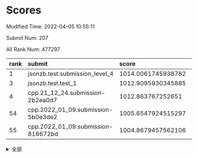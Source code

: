 # Scores

Modified Time: 2022-04-05 10:55:11

Submit Num: 207

All Rank Num: 477297

| rank |               submit               |       score        |       sigma        | pk_num |
| :--- | :--------------------------------- | :----------------- | :----------------- | :----- |
| 1    | jsonzb.test.submission_level_4     | 1014.0061745938782 | 0.8145029657323657 | 9226   |
| 3    | jsonzb.test.test_1                 | 1012.9095930345885 | 0.8049142921630348 | 9219   |
| 4    | cpp.21_12_24.submission-2b2ea0d7   | 1012.863767252651  | 0.7686223731739007 | 9222   |
| 54   | cpp.2022_01_09.submission-5b0e3de2 | 1005.6547924515297 | 0.7231269608916453 | 9220   |
| 55   | cpp.2022_01_09.submission-816672bd | 1004.8679457562106 | 0.7210914404663105 | 9221   |


<details>
<summary>全部</summary>

| rank |                 submit                 |       score        |       sigma        | pk_num |
| :--- | :------------------------------------- | :----------------- | :----------------- | :----- |
| 1    | jsonzb.test.submission_level_4         | 1014.0061745938782 | 0.8145029657323657 | 9226   |
| 2    | gobigger.level_3.submission_level_3_10 | 1013.2349879241496 | 0.779991393018911  | 9223   |
| 3    | jsonzb.test.test_1                     | 1012.9095930345885 | 0.8049142921630348 | 9219   |
| 4    | cpp.21_12_24.submission-2b2ea0d7       | 1012.863767252651  | 0.7686223731739007 | 9222   |
| 5    | gobigger.level_3.submission_level_3_39 | 1011.3992755173201 | 0.7464051871901116 | 9229   |
| 6    | gobigger.level_3.submission_level_3_21 | 1011.1611620066678 | 0.7529678047236158 | 9224   |
| 7    | gobigger.level_3.submission_level_3_13 | 1011.1277517703511 | 0.7910255253311583 | 9229   |
| 8    | gobigger.level_3.submission_level_3_12 | 1011.0085208552517 | 0.7979299297670965 | 9223   |
| 9    | gobigger.level_3.submission_level_3_8  | 1010.887606644898  | 0.7701781510441345 | 9227   |
| 10   | gobigger.level_3.submission_level_3_4  | 1010.8743912976165 | 0.7627074106003687 | 9224   |
| 11   | gobigger.level_3.submission_level_3_1  | 1010.8197790202323 | 0.7725349371602219 | 9224   |
| 12   | gobigger.level_3.submission_level_3_25 | 1010.7939623267356 | 0.7531119382818601 | 9231   |
| 13   | gobigger.level_3.submission_level_3_19 | 1010.7802179135446 | 0.7438020884228317 | 9231   |
| 14   | gobigger.level_3.submission_level_3_35 | 1010.6559457215856 | 0.7429778687481489 | 9225   |
| 15   | gobigger.level_3.submission_level_3_11 | 1010.6411568822125 | 0.7502410080883937 | 9226   |
| 16   | gobigger.level_3.submission_level_3_22 | 1010.6067298754195 | 0.7744633863386547 | 9221   |
| 17   | gobigger.level_3.submission_level_3_43 | 1010.5558777337656 | 0.7940595828996004 | 9224   |
| 18   | gobigger.level_3.submission_level_3_36 | 1010.5497625773007 | 0.7487236635053429 | 9216   |
| 19   | gobigger.level_3.submission_level_3_2  | 1010.4907491643512 | 0.7669084791756435 | 9221   |
| 20   | gobigger.level_3.submission_level_3_7  | 1010.4493924397336 | 0.7262432260929216 | 9222   |
| 21   | gobigger.level_3.submission_level_3_47 | 1010.3721769523437 | 0.7562015298832774 | 9221   |
| 22   | gobigger.level_3.submission_level_3_0  | 1010.3120633271859 | 0.791616167270663  | 9224   |
| 23   | gobigger.level_3.submission_level_3_20 | 1010.3068779360119 | 0.7412759698133718 | 9222   |
| 24   | gobigger.level_3.submission_level_3_29 | 1010.2921023291232 | 0.7572772563548955 | 9223   |
| 25   | gobigger.level_3.submission_level_3_49 | 1010.2915994941928 | 0.7628503002365726 | 9220   |
| 26   | gobigger.level_3.submission_level_3_48 | 1010.2785607051305 | 0.7599558258897103 | 9227   |
| 27   | gobigger.level_3.submission_level_3_26 | 1010.2503235100238 | 0.7597035668538089 | 9221   |
| 28   | gobigger.level_3.submission_level_3_42 | 1010.1677701247772 | 0.7487045482653945 | 9224   |
| 29   | gobigger.level_3.submission_level_3_41 | 1010.0579156662255 | 0.7781760693376333 | 9219   |
| 30   | gobigger.level_3.submission_level_3_31 | 1009.894649452959  | 0.746664264519764  | 9223   |
| 31   | gobigger.level_3.submission_level_3_18 | 1009.8506595703491 | 0.7358863476113618 | 9226   |
| 32   | gobigger.level_3.submission_level_3_3  | 1009.8222588070046 | 0.7500698890266644 | 9222   |
| 33   | gobigger.level_3.submission_level_3_45 | 1009.8038974149731 | 0.7497710311555966 | 9226   |
| 34   | gobigger.level_3.submission_level_3_5  | 1009.7818597841812 | 0.7546856702747717 | 9218   |
| 35   | gobigger.level_3.submission_level_3_17 | 1009.7816675472669 | 0.7522663495988106 | 9224   |
| 36   | gobigger.level_3.submission_level_3_16 | 1009.7248692523051 | 0.7735429028157145 | 9225   |
| 37   | gobigger.level_3.submission_level_3_15 | 1009.7181082123623 | 0.7549217502218253 | 9225   |
| 38   | gobigger.level_3.submission_level_3_14 | 1009.6765526989926 | 0.7460104861995672 | 9230   |
| 39   | gobigger.level_3.submission_level_3_23 | 1009.5255543737622 | 0.7519557753221076 | 9227   |
| 40   | gobigger.level_3.submission_level_3_9  | 1009.4371632903528 | 0.7598666233715816 | 9222   |
| 41   | gobigger.level_3.submission_level_3_38 | 1009.4253222539122 | 0.7415951077392208 | 9226   |
| 42   | gobigger.level_3.submission_level_3_32 | 1009.4182477689614 | 0.7635298960804715 | 9227   |
| 43   | gobigger.level_3.submission_level_3_37 | 1009.2818822530187 | 0.7639564765309218 | 9231   |
| 44   | gobigger.level_3.submission_level_3_46 | 1009.2678776849795 | 0.7328823935779372 | 9222   |
| 45   | gobigger.level_3.submission_level_3_40 | 1009.2230043251673 | 0.732301658427227  | 9220   |
| 46   | gobigger.level_3.submission_level_3_44 | 1009.2115193562645 | 0.7667677687224199 | 9221   |
| 47   | gobigger.level_3.submission_level_3_27 | 1009.0628656759608 | 0.7571898350900532 | 9225   |
| 48   | gobigger.level_3.submission_level_3_28 | 1008.9072344061977 | 0.7244528389065636 | 9222   |
| 49   | gobigger.level_3.submission_level_3_6  | 1008.7236232722611 | 0.744232841403904  | 9225   |
| 50   | gobigger.level_3.submission_level_3_30 | 1008.688804664397  | 0.744967726853959  | 9215   |
| 51   | gobigger.level_3.submission_level_3_24 | 1008.5987896665146 | 0.7395855759172071 | 9218   |
| 52   | gobigger.level_3.submission_level_3_34 | 1007.8711489693587 | 0.7362014374629311 | 9225   |
| 53   | gobigger.level_3.submission_level_3_33 | 1007.8263466422995 | 0.7286512459801695 | 9217   |
| 54   | cpp.2022_01_09.submission-5b0e3de2     | 1005.6547924515297 | 0.7231269608916453 | 9220   |
| 55   | cpp.2022_01_09.submission-816672bd     | 1004.8679457562106 | 0.7210914404663105 | 9221   |
| 56   | gobigger.level_1.submission_level_1_23 | 1004.6890559273346 | 0.7265935925651184 | 9229   |
| 57   | gobigger.level_1.submission_level_1_3  | 1004.620974131418  | 0.7289004700344973 | 9221   |
| 58   | gobigger.level_1.submission_level_1_24 | 1004.5442855144865 | 0.7309881308682137 | 9222   |
| 59   | gobigger.level_1.submission_level_1_29 | 1004.1211320094175 | 0.730539748423534  | 9222   |
| 60   | gobigger.level_1.submission_level_1_0  | 1004.0057675998202 | 0.7206991209927038 | 9224   |
| 61   | gobigger.level_1.submission_level_1_34 | 1003.9196467388157 | 0.7127705490550814 | 9223   |
| 62   | gobigger.level_1.submission_level_1_21 | 1003.8658715529053 | 0.7209915881964686 | 9224   |
| 63   | gobigger.level_1.submission_level_1_42 | 1003.7648383333827 | 0.707155709163035  | 9226   |
| 64   | gobigger.level_1.submission_level_1_2  | 1003.6554258703084 | 0.7160549861491888 | 9217   |
| 65   | gobigger.level_1.submission_level_1_17 | 1003.645653415152  | 0.7124045487214002 | 9231   |
| 66   | gobigger.level_1.submission_level_1_36 | 1003.5638343461208 | 0.7155795773024031 | 9225   |
| 67   | gobigger.level_1.submission_level_1_30 | 1003.5609218151407 | 0.718167136667891  | 9225   |
| 68   | gobigger.level_1.submission_level_1_35 | 1003.5295571906757 | 0.718649516769962  | 9229   |
| 69   | gobigger.level_1.submission_level_1_48 | 1003.5181825789647 | 0.7247968048068646 | 9224   |
| 70   | gobigger.level_1.submission_level_1_32 | 1003.5144197124785 | 0.7181841088654198 | 9225   |
| 71   | gobigger.level_1.submission_level_1_45 | 1003.3998353293114 | 0.710765913948868  | 9223   |
| 72   | gobigger.level_1.submission_level_1_9  | 1003.39917778544   | 0.7087224073698939 | 9226   |
| 73   | gobigger.level_1.submission_level_1_6  | 1003.3801307925635 | 0.7366929031004477 | 9214   |
| 74   | gobigger.level_1.submission_level_1_16 | 1003.3320369855949 | 0.7185372816647454 | 9224   |
| 75   | gobigger.level_1.submission_level_1_43 | 1003.2706833394755 | 0.7101094749520734 | 9220   |
| 76   | gobigger.level_1.submission_level_1_19 | 1003.2567232334894 | 0.7180702137378284 | 9223   |
| 77   | gobigger.level_1.submission_level_1_41 | 1003.2096882191395 | 0.7188757844801599 | 9223   |
| 78   | gobigger.level_1.submission_level_1_4  | 1003.1510263057535 | 0.702300440984535  | 9221   |
| 79   | gobigger.level_1.submission_level_1_10 | 1003.1347410645269 | 0.7090728303228617 | 9221   |
| 80   | gobigger.level_1.submission_level_1_38 | 1003.1036586019776 | 0.71228462946054   | 9226   |
| 81   | gobigger.level_1.submission_level_1_28 | 1003.090533760945  | 0.7107067855686962 | 9223   |
| 82   | gobigger.level_1.submission_level_1_26 | 1003.0807064855189 | 0.7174675383084632 | 9223   |
| 83   | gobigger.level_1.submission_level_1_13 | 1002.9837938654164 | 0.7164495519395042 | 9227   |
| 84   | gobigger.level_1.submission_level_1_37 | 1002.9553426324978 | 0.7137960554318974 | 9222   |
| 85   | gobigger.level_1.submission_level_1_22 | 1002.8018661720964 | 0.6999975703244048 | 9228   |
| 86   | gobigger.level_1.submission_level_1_18 | 1002.797577260906  | 0.728156076939249  | 9221   |
| 87   | gobigger.level_1.submission_level_1_15 | 1002.7960478521899 | 0.708176819402386  | 9226   |
| 88   | gobigger.level_1.submission_level_1_40 | 1002.7959000404768 | 0.710292713426214  | 9224   |
| 89   | gobigger.level_1.submission_level_1_39 | 1002.7892634599013 | 0.7116365227146701 | 9223   |
| 90   | gobigger.level_1.submission_level_1_47 | 1002.7782300680914 | 0.7194884307360209 | 9221   |
| 91   | gobigger.level_1.submission_level_1_5  | 1002.7565677337242 | 0.7252722576193192 | 9221   |
| 92   | gobigger.level_1.submission_level_1_11 | 1002.7511491478477 | 0.7126555300421306 | 9226   |
| 93   | gobigger.level_1.submission_level_1_33 | 1002.6396877931338 | 0.7120326441648749 | 9223   |
| 94   | gobigger.level_1.submission_level_1_1  | 1002.6390038516219 | 0.7124630578310742 | 9223   |
| 95   | gobigger.level_1.submission_level_1_46 | 1002.5503204089952 | 0.7099978702825923 | 9218   |
| 96   | gobigger.level_1.submission_level_1_27 | 1002.4498265649178 | 0.7113811251519315 | 9220   |
| 97   | gobigger.level_1.submission_level_1_20 | 1002.4365111021424 | 0.710799162922553  | 9227   |
| 98   | gobigger.level_1.submission_level_1_44 | 1002.3957116512867 | 0.7201566336458242 | 9224   |
| 99   | gobigger.level_1.submission_level_1_31 | 1002.3862880758996 | 0.7113542908922982 | 9220   |
| 100  | gobigger.level_1.submission_level_1_49 | 1002.2346839916031 | 0.7157873139900138 | 9221   |
| 101  | gobigger.level_1.submission_level_1_14 | 1002.1903350793956 | 0.7119034704522491 | 9221   |
| 102  | gobigger.level_1.submission_level_1_25 | 1002.1536565171385 | 0.7259439128472767 | 9224   |
| 103  | gobigger.level_1.submission_level_1_8  | 1002.1533043008417 | 0.7137554613759478 | 9218   |
| 104  | gobigger.level_1.submission_level_1_7  | 1002.1143625574457 | 0.7083138632819329 | 9224   |
| 105  | gobigger.level_1.submission_level_1_12 | 1001.3058227140529 | 0.7068114409941852 | 9226   |
| 106  | gobigger.random.submission_random_37   | 997.4215488012882  | 0.7020373069641936 | 9225   |
| 107  | gobigger.random.submission_random_23   | 997.3742103787018  | 0.697422274307937  | 9224   |
| 108  | gobigger.random.submission_random_39   | 997.1282957042089  | 0.7125987718651327 | 9227   |
| 109  | gobigger.random.submission_random_31   | 996.9982518562616  | 0.7117983916906337 | 9218   |
| 110  | gobigger.random.submission_random_14   | 996.9850310645561  | 0.7032121632121408 | 9223   |
| 111  | gobigger.random.submission_random_27   | 996.9837143688435  | 0.7013238840220203 | 9222   |
| 112  | gobigger.random.submission_random_11   | 996.8279945203072  | 0.7115692799876266 | 9223   |
| 113  | gobigger.random.submission_random_34   | 996.8244229927692  | 0.7210903450821297 | 9221   |
| 114  | gobigger.random.submission_random_4    | 996.7854698608458  | 0.7048561135305864 | 9223   |
| 115  | gobigger.random.submission_random_35   | 996.7769488614381  | 0.709836276327062  | 9228   |
| 116  | gobigger.random.submission_random_7    | 996.7580723872749  | 0.7295818725672797 | 9222   |
| 117  | gobigger.random.submission_random_3    | 996.6980376131064  | 0.7073563537405373 | 9221   |
| 118  | gobigger.random.submission_random_20   | 996.6877810893319  | 0.6959849136528586 | 9222   |
| 119  | gobigger.random.submission_random_25   | 996.6484818621797  | 0.7153390364491351 | 9226   |
| 120  | gobigger.random.submission_random_21   | 996.6304434247962  | 0.698894141993658  | 9221   |
| 121  | gobigger.random.submission_random_1    | 996.5128821087027  | 0.7126119399810442 | 9224   |
| 122  | gobigger.random.submission_random_12   | 996.3936143512507  | 0.7174240925632592 | 9225   |
| 123  | gobigger.random.submission_random_32   | 996.361796340484   | 0.7144846147059737 | 9230   |
| 124  | gobigger.random.submission_random_13   | 996.3500053671077  | 0.7075981207881155 | 9219   |
| 125  | gobigger.random.submission_random_2    | 996.3199928563516  | 0.7100627283376477 | 9228   |
| 126  | gobigger.random.submission_random_38   | 996.2896270157081  | 0.7043985739125502 | 9225   |
| 127  | gobigger.random.submission_random_44   | 996.2781157009251  | 0.7052536744671455 | 9223   |
| 128  | gobigger.random.submission_random_43   | 996.2670510399332  | 0.7059789757803681 | 9224   |
| 129  | gobigger.random.submission_random_49   | 996.2171975454405  | 0.7111145207865323 | 9217   |
| 130  | gobigger.random.submission_random_42   | 996.1651386448041  | 0.7137134730876398 | 9224   |
| 131  | gobigger.random.submission_random_22   | 996.1407169811981  | 0.7143576752013465 | 9225   |
| 132  | gobigger.random.submission_random_5    | 996.0506927296018  | 0.7150141583333485 | 9224   |
| 133  | gobigger.random.submission_random_28   | 996.0488349722584  | 0.7085682997805373 | 9220   |
| 134  | gobigger.random.submission_random_8    | 996.0304696635127  | 0.7295225594323737 | 9220   |
| 135  | gobigger.random.submission_random_36   | 996.025472746915   | 0.7148761469856563 | 9221   |
| 136  | gobigger.random.submission_random_46   | 995.9938791869838  | 0.7188152125714036 | 9217   |
| 137  | gobigger.random.submission_random_16   | 995.9896697798962  | 0.7071197560798991 | 9224   |
| 138  | gobigger.random.submission_random_41   | 995.8951086924804  | 0.70873414256898   | 9220   |
| 139  | gobigger.random.submission_random_17   | 995.7319951566183  | 0.7095900385198666 | 9226   |
| 140  | gobigger.random.submission_random_24   | 995.7010439691294  | 0.7125275978990323 | 9222   |
| 141  | gobigger.random.submission_random_10   | 995.6437954360737  | 0.7120893157005526 | 9228   |
| 142  | gobigger.random.submission_random_26   | 995.640369867362   | 0.7244083569086336 | 9231   |
| 143  | gobigger.random.submission_random_0    | 995.585892273545   | 0.7104595439931656 | 9224   |
| 144  | gobigger.random.submission_random_33   | 995.5632227232607  | 0.7143920864603759 | 9220   |
| 145  | gobigger.random.submission_random_18   | 995.5367280115044  | 0.7269049393075991 | 9222   |
| 146  | gobigger.random.submission_random_19   | 995.4964931952265  | 0.7000384776223767 | 9225   |
| 147  | gobigger.random.submission_random_15   | 995.4808793990954  | 0.7047536561158371 | 9225   |
| 148  | gobigger.random.submission_random_30   | 995.377642450846   | 0.7071111364282354 | 9224   |
| 149  | gobigger.random.submission_random_40   | 995.3387299282991  | 0.7230454722585388 | 9222   |
| 150  | gobigger.random.submission_random_45   | 995.0510214960968  | 0.710463251390687  | 9222   |
| 151  | gobigger.random.submission_random_29   | 995.0367936809907  | 0.7274975579367146 | 9225   |
| 152  | gobigger.random.submission_random_6    | 994.9048655360109  | 0.7153838313273677 | 9218   |
| 153  | gobigger.random.submission_random_9    | 994.8844005545335  | 0.7137744013664251 | 9227   |
| 154  | gobigger.random.submission_random_48   | 994.4100325497409  | 0.7129614277428974 | 9219   |
| 155  | gobigger.level_2.submission_level_2_12 | 994.1007975497286  | 0.7256224559375769 | 9218   |
| 156  | gobigger.random.submission_random_47   | 994.0905799584854  | 0.7146814009665385 | 9224   |
| 157  | gobigger.level_2.submission_level_2_0  | 993.7042895996685  | 0.7361112462576916 | 9228   |
| 158  | gobigger.level_2.submission_level_2_2  | 993.6976420602076  | 0.7317518347353639 | 9226   |
| 159  | gobigger.level_2.submission_level_2_26 | 993.67375727896    | 0.7315845618352385 | 9218   |
| 160  | gobigger.level_2.submission_level_2_22 | 993.623357990739   | 0.7121279899514289 | 9225   |
| 161  | gobigger.level_2.submission_level_2_11 | 993.4095453057316  | 0.7465479421807807 | 9221   |
| 162  | gobigger.level_2.submission_level_2_43 | 993.2904332970883  | 0.7405071632582385 | 9221   |
| 163  | gobigger.level_2.submission_level_2_14 | 993.2876609159233  | 0.7353787944367436 | 9221   |
| 164  | gobigger.level_2.submission_level_2_6  | 993.286427575149   | 0.7356171775892597 | 9227   |
| 165  | gobigger.level_2.submission_level_2_20 | 993.1131167927314  | 0.7394175496522083 | 9221   |
| 166  | gobigger.level_2.submission_level_2_7  | 992.9259116687082  | 0.7208817440927251 | 9224   |
| 167  | gobigger.level_2.submission_level_2_42 | 992.8475234679117  | 0.7256533733321074 | 9227   |
| 168  | gobigger.level_2.submission_level_2_27 | 992.7800436451554  | 0.7306249350131033 | 9226   |
| 169  | gobigger.level_2.submission_level_2_44 | 992.7056528612607  | 0.7528141690694332 | 9223   |
| 170  | gobigger.level_2.submission_level_2_39 | 992.6528263694604  | 0.7435012095148665 | 9224   |
| 171  | gobigger.level_2.submission_level_2_13 | 992.5816390745638  | 0.7740996251571253 | 9227   |
| 172  | gobigger.level_2.submission_level_2_29 | 992.5538716971575  | 0.7238953536442799 | 9221   |
| 173  | gobigger.level_2.submission_level_2_15 | 992.5323614963066  | 0.7240099405808889 | 9223   |
| 174  | gobigger.level_2.submission_level_2_16 | 992.5297903348605  | 0.732833405731502  | 9218   |
| 175  | gobigger.level_2.submission_level_2_24 | 992.5156000681395  | 0.7470534877359392 | 9215   |
| 176  | gobigger.level_2.submission_level_2_34 | 992.4909342218734  | 0.7401616263840907 | 9226   |
| 177  | gobigger.level_2.submission_level_2_37 | 992.4120116242748  | 0.742699113201215  | 9225   |
| 178  | gobigger.level_2.submission_level_2_18 | 992.2831795411936  | 0.7420442226335674 | 9222   |
| 179  | gobigger.level_2.submission_level_2_5  | 992.2168131013169  | 0.7483099630984906 | 9226   |
| 180  | gobigger.level_2.submission_level_2_40 | 992.1453561005836  | 0.7613257100468582 | 9219   |
| 181  | gobigger.level_2.submission_level_2_23 | 992.116884697726   | 0.747873416096933  | 9223   |
| 182  | gobigger.level_2.submission_level_2_10 | 992.0935971007676  | 0.7533815134905236 | 9219   |
| 183  | gobigger.level_2.submission_level_2_47 | 992.0752830183108  | 0.7408097862190643 | 9217   |
| 184  | gobigger.level_2.submission_level_2_35 | 992.0093409016212  | 0.7522951939216378 | 9229   |
| 185  | gobigger.level_2.submission_level_2_17 | 991.9991973373814  | 0.7461865477975121 | 9223   |
| 186  | gobigger.level_2.submission_level_2_32 | 991.9738152522706  | 0.7476449513506027 | 9223   |
| 187  | gobigger.level_2.submission_level_2_46 | 991.9730781721095  | 0.7613949044646467 | 9222   |
| 188  | gobigger.level_2.submission_level_2_28 | 991.8720327211296  | 0.7389283728698908 | 9221   |
| 189  | gobigger.level_2.submission_level_2_38 | 991.8274133130636  | 0.7441991916828056 | 9220   |
| 190  | gobigger.level_2.submission_level_2_41 | 991.8267743133517  | 0.7556469780342592 | 9223   |
| 191  | gobigger.level_2.submission_level_2_33 | 991.7590727457324  | 0.7547788337573669 | 9223   |
| 192  | gobigger.level_2.submission_level_2_3  | 991.7163920828633  | 0.7540102898083691 | 9224   |
| 193  | gobigger.level_2.submission_level_2_30 | 991.6600024404252  | 0.7748407525054294 | 9216   |
| 194  | gobigger.level_2.submission_level_2_1  | 991.577404725387   | 0.749110859302988  | 9218   |
| 195  | gobigger.level_2.submission_level_2_31 | 991.3988076649624  | 0.7570203123054482 | 9224   |
| 196  | gobigger.level_2.submission_level_2_19 | 991.3514270892779  | 0.7559289321929865 | 9224   |
| 197  | gobigger.level_2.submission_level_2_48 | 991.2287302542409  | 0.7400082462161744 | 9223   |
| 198  | gobigger.level_2.submission_level_2_49 | 991.0603438499251  | 0.7310135001333059 | 9221   |
| 199  | gobigger.level_2.submission_level_2_21 | 991.0562548809373  | 0.7488899951161226 | 9222   |
| 200  | gobigger.level_2.submission_level_2_9  | 990.9663913646433  | 0.7364165788047461 | 9225   |
| 201  | gobigger.level_2.submission_level_2_4  | 990.9580465539613  | 0.7513103253589802 | 9223   |
| 202  | gobigger.level_2.submission_level_2_25 | 990.930867515542   | 0.7473079059276698 | 9225   |
| 203  | gobigger.level_2.submission_level_2_36 | 990.8931871236516  | 0.7598805085296022 | 9218   |
| 204  | gobigger.level_2.submission_level_2_45 | 990.7468021352337  | 0.7708621542224325 | 9228   |
| 205  | gobigger.level_2.submission_level_2_8  | 990.67875505564    | 0.7826294072043193 | 9228   |
| 206  | gobigger.none.submission_none_0        | 978.0994343422684  | 1.427576812453387  | 9221   |
| 207  | gobigger.none.submission_none_1        | 976.889662870677   | 1.3998068593924309 | 9223   |

</details>